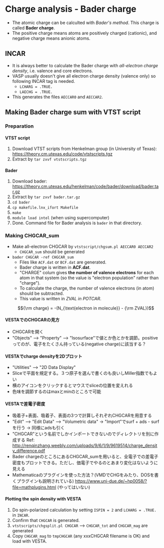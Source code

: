 # Charge analysis - Bader charge
* The atomic charge can be calculted with *Bader's method*. This charge is called **Bader charge**.
* The positive charge means atoms are positively charged (cationic), and negative charge means anionic atoms.

## INCAR
* It is always better to calculate the Bader charge with *all-electron charge density*, i.e. valence and core electrons.
* VASP usually doesn't give all electron charge density (valence only) so following INCAR tag is needed.
  + `LCHARG = .TRUE.`
  + `LAECHG = .TRUE.`
* This generates the files `AECCAR0` and `AECCAR2`.

## Making Bader charge sum with VTST script
### Preparation
#### VTST script
1. Download VTST scripts from Henkelman group (in University of Texas): https://theory.cm.utexas.edu/code/vtstscripts.tgz
2. Extract by `tar zxvf vtstscripts.tgz`

#### Bader
1. Download bader: https://theory.cm.utexas.edu/henkelman/code/bader/download/bader.tar.gz
2. Extract by `tar zxvf bader.tar.gz`
3. `cd bader`
4. `cp makefile.lnx_ifort Makefile`
5. `make`
6. `module load intel` (when using supercomputer)
7. Done. Command file for Bader analysis is `bader` in that directory.

### Making CHGCAR_sum
* Make all-electron CHGCAR by `vtstscript/chgsum.pl AECCAR0 AECCAR2`
  + `CHGCAR_sum` should be generated
* `bader CHGCAR -ref CHGCAR_sum`
  + Files like `ACF.dat` or `BCF.dat` are generated.
  + Bader charge is written in **ACF.dat**.
  + "CHARGE" colum gives **the number of valence electrons** for each atom in that system (so the value is "electron population" rather than "charge").
  + To calculate the charge, the number of valence electrons (in atom) should be subtracted.
  + This value is written in *ZVAL in POTCAR*.
  ```math
  {\rm charge} = -(N_{\text{electron in molecule}} - {\rm ZVAL})
  ```

#### VESTAでのCHGCARの見方
* CHGCARを開く
* "Objects" --> "Property" --> "Isosurface"で値とか色とかを調節。positiveってのが、電子をたくさん持っている(negative charge)に該当する？

#### VESTAでcharge densityを2Dプロット
* "Utilities" --> "2D Data Display"
* Sliceで平面を規定する。３つ原子を選んで書くのも良いしMiller指数でもよい
* 横のアイコンをクリックするとマウスでsliceの位置を変えれる
* 色味を調節するのはmaxとminのところで可能

#### VESTAで差電子密度
* 吸着子+表面、吸着子、表面の3つで計算しそれぞれCHGCARを用意する
* "Edit" --> "Edit Data" --> "Volumetric data" -> "Import"でsurf + ads - surfを行う -> 同様にadsも引く
* "CHGCAR"という名前でしかインポートできないのでディレクトリを別に作成する
Ref: http://renqinzhang.weebly.com/uploads/9/6/1/9/9619514/charge_density_difference.pdf
* Bader chargeのところにあるCHGCAR_sumを用いると、全電子での差電子密度もプロットできる。ただし、価電子でやるのとあまり変化はないように見える
* Mathematicaのプラグインを使った方法？(VMDでCHGをみたり、DOSを書くプラグインも説明されている)
https://www.uni-due.de/~hp0058/?file=mathplugins.html
(やってはいない)

#### Plotting the spin density with VESTA
1. Do spin-polarized calculation by setting `ISPIN = 2` and `LCHARG = .TRUE.` in `INCAR`.
2. Confirm that `CHGCAR` is generated.
3. `vtstscripts/chgsplit.pl CHGCAR` --> `CHGCAR_tot` and `CHGCAR_mag` are generated
4. Copy `CHGCAR_mag` to `tmpCHGCAR` (any xxxCHGCAR filename is OK) and load with VESTA.